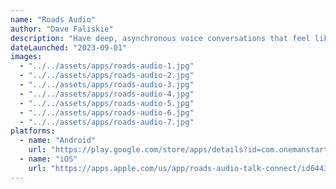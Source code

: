 ```yaml
---
name: "Roads Audio"
author: "Dave Faliskie"
description: "Have deep, asynchronous voice conversations that feel like private podcasts, perfect for building community and staying connected without scheduling conflicts."
dateLaunched: "2023-09-01"
images:
  - "../../assets/apps/roads-audio-1.jpg"
  - "../../assets/apps/roads-audio-2.jpg"
  - "../../assets/apps/roads-audio-3.jpg"
  - "../../assets/apps/roads-audio-4.jpg"
  - "../../assets/apps/roads-audio-5.jpg"
  - "../../assets/apps/roads-audio-6.jpg"
  - "../../assets/apps/roads-audio-7.jpg"
platforms:
  - name: "Android"
    url: "https://play.google.com/store/apps/details?id=com.onemanstartup.roads"
  - name: "iOS"
    url: "https://apps.apple.com/us/app/roads-audio-talk-connect/id6443961864"
---
```

